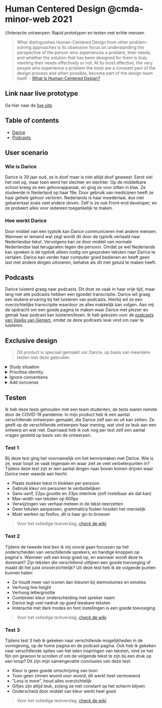 # Human Centered Design @cmda-minor-web 2021
//Interactie ontwerpen: Rapid prototypen en testen met echte mensen

> What distinguishes Human-Centered Design from other problem-solving approaches is its obsessive focus on understanding the perspective of the person who experiences a problem, their needs, and whether the solution that has been designed for them is truly meeting their needs effectively or not. At its most effective, the very people who experience a problem the most are a constant part of the design process and when possible, become part of the design team itself. - [What Is Human-Centered Design?](https://medium.com/dc-design/what-is-human-centered-design-6711c09e2779)

## Link naar live prototype
Ga hier naar de [live site](https://rick-groot-hcd.herokuapp.com/).

## Table of contents
- [Darice](#wie-is-darice)
- [Podcasts](#podcasts)

## User scenario
### Wie is Darice
Darice is 39 jaar oud, ze is doof maar is niet altijd doof geweest. Eerst viel het niet op, maar toen werd het slechter en slechter. Op de middelbare school kreeg ze een gehoorapparaat, en ging ze voor zitten in klas. Ze studeerde in Nederland op haar 19e. Door gebruik van medicijnen heeft ze haar gehele gehoor verloren. Nederlands is haar moedertaal, dus niet gebarentaal zoals veel andere doven. Zelf is ze ook Front-end developer, en ze probeert alles voor iedereen toegankelijk te maken.

### Hoe werkt Darice
Door middel van een typtolk kan Darice communiceren met andere mensen. Wanneer er iemand wat zegt wordt dit door de typtolk vertaald naar Nederlandse tekst. Vervolgens kan ze door middel van normale Nederlandse taal terugpraten tegen die persoon. Omdat ze wel Nederlands kan spreken is de typtolk alleen nodig om gesproken teksten naar Darice te vertalen. Darice kan verder haar computer goed bedienen en heeft geen last met andere dingen uitvoeren, behalve als dit met geluid te maken heeft.

## Podcasts
Darice luisterd graag naar podcasts. Dit doet ze vaak in haar vrije tijd, maar lang niet alle podcasts hebben een (goede) transcriptie. Darice wil graag een leukere ervaring bij het luisteren van podcasts. Hierbij wil ze een overzichtelijke transcriptie waardoor ze alles makkelijk kan volgen. Aan mij de opdracht om een goede pagina te maken waar Darice met plezier en gemak haar podcast kan luisteren/lezen. Ik heb gekozen voor de [podcasts van Vasilis van Gemert](https://vasilis.nl/gbi/), omdat ze deze podcasts leuk vind om naar te luisteren.

## Exclusive design
> Dit product is speciaal gemaakt oor Darice, op basis van meerdere testen met deze gebruiker.

<details>
<summary>
Study situation
</summary>
Darice is doof, en kan dus geen podcasts luisteren. Wel kan ze deze lezen, en ze wil de ervaring van het lezen van podcast graag anders zien. Navigeren van een website gaat net als andere personen, ze heeft hier dus geen last van andere beperkingen. Het gaat dus vooral om de ervaring van het lezen van haar favoriete podcasts. Door middel van een typtolk kan Darice communiceren met andere personen. Nederlands is haar moedertaal, en dus niet gebarentaal. Het toevoegen van iets met gebarentaal heeft dus geen nut.
</details>

<details>
<summary>
Prioritise identity
</summary>
Darice houdt veel van podcasts, maar niet van allemaal. Ze luisterd net waar ze zin in heeft, dit is vaak naar actuele onderwerpen of naar podcasts die te maken hebben bij haar vakgebied. Uit test 1 is naar voren gekomen dat Darice de podcasts van Vasilis erg leuk en interessant vind. Om deze reden heb ik ervoor gekozen om een aantal van deze podcasts uit te werken voor Darice.
</details>

<details>
<summary>
Ignore conventions
</summary>
Een podcast luister je naar, toch? Js, behalve als je dat niet kan, dan wordt het een noodzaak om de transcriptie te lezen. Darice heeft bij het luisteren van een podcast genoeg aan een transcript, en heeft hier geen geluid bij nodig omdat ze dit toch niet kan horen. Dit betekent dat ik deze audio helemaal weg kan halen, wat je normaal nooit zou doen voor een podcast omdat het bedoelt is om naar te luisteren.  

Ook zijn contrast en leesbaarheid geen groot probleem bij Darice, omdat ze alles gewoon goed kan zien. Zelf houd ze wel heel erg van een goed contrast en een goede toegankelijke interface, maar dit kan worden genegeert omdat ze zelf alles wel goed kan zien. (vooral van toepassing bij de closed-captions)

Een conventie die ik niet heb gevolgd is het zelf scrollen van de content. Dit heb ik gedaan omdat Darice zelf minder lange stukken tekst wilt zien, maar alsnog wilt scrollen door de content. Dit is tegenstrijdig, en dus heb ik ervoor gekozen om een volgend stuk tekst te laten zijn bij een button press. Op deze manier kan ze door de podcast heen op haar eigen snelheid en lijkt de lijst tekst wat minder groot.
</details>

<details>
<summary>
Add noncense
</summary>
Noncence toevoegen bij dit project is ingewikkeld. Darice hamert veel op de design principes en wilt het project toch liever voor iedereen toeghankelijk hebben, wat het lastig maakt om leuke dingen toe te voegen die alleen bij haar passen. Toch heb ik ervoor gekozen om twee pratende personen toe te voegen, als een soort van equalizer. De mond van de pratende persoon gaat open op basis van het niveau van praten, en werkt dus tegelijk als een soort van equalizer. Deze optie is leuker en meer gepersonaliseerd als een bijvoorbeeld een simpele balk als equalizer.
</details>

## Testen
Ik heb deze tests gehouden met een team studenten, de tests waren remote door de COVID-19 pandemie. In mijn product heb ik een aantal verschillende ontwerpen gemaakt, die Darice zelf aan en uit kan zetten. Ze geeft op de verschillende ontwerpen haar mening, wat vind ze leuk aan een ontwerp en wat niet. Daarnaast heb ik ook nog per test zelf een aantal vragen gesteld op basis van de ontwerpen.

### Test 1
Bij deze test ging het voornamelijk om het kennismaken met Darice. Wie is ze, waar loopt ze vaak tegenaan en waar ziet ze veel verbeterpunten in? Tijdens deze test zijn er een aantal dingen naar boven komen drijven waar Darice meer waarde aan hecht:  

* Plaats stukken tekst in blokken per persoon
* Gebruik kleur om personen te verduidelijken
* Sans-serif, 22px grootte en 33px interlinie (zelf instelbaar als dat kan)
* Max-width van teksten op 600px
* Verwijzingen van verhaal meteen in de tekst neerzetten
* Geen teksten aanpassen, grammatica fouten houden het menselijk
* Moet werken op firefox, dit is haar go-to browser  

> Voor het volledige testverslag, [check de wiki](https://github.com/RickGroot/human-centered-design-2021/wiki/Testverslag-Week-1)

### Test 2
Tijdens de tweede test ben ik mij vooral gaan focussen op het onderscheiden van verschillende sprekers, en handige knoppen op pagina's. Wanneer valt een knop goed op, en wanneer wordt deze te dominant? Zijn teksten die verschillend uitlijnen een goede toevoeging of maakt dit het juist onoverzichtelijk? Uit deze test heb ik de volgende punten kunnen halen: 

* Ze houdt meer van iconen dan kleuren bij stemvolumes en emoties
* Verhoog line height
* Verhoog lettergrootte
* Combineer kleur onderscheiding met spreker naam
* Darice legt veel nadruk op goed leesbare teksten
* Iinteractie met dark modes en font instellingen is een goede toevoeging  

> Voor het volledige testverslag, [check de wiki](https://github.com/RickGroot/human-centered-design-2021/wiki/Testverslag-Week-2)

### Test 3
Tijdens test 3 heb ik gekeken naar verschillende mogelijkheden in de vormgeving, op de home pagina en de podcast pagina. Ook heb ik gekeken naar verschillende opties van het laten inspringen van teksten, vind ze het fijn om gewoon te scrollen of om de volgende tekst te zijn bij een druk op een knop? Dit zijn mijn samengevatte conclusies van deze test: 

* Kleur is geen goede omschrijving van toon
* Toon geen zinnen woord voor woord, dit werkt heel vermoeiend
* "Less is more", houd alles overzichtelijk
* Gifjes zijn altijd leuk, zolang ze niet constant op het scherm blijven
* Onderscheid door middel van kleur werkt heel goed

> Voor het volledige testverslag, [check de wiki](https://github.com/RickGroot/human-centered-design-2021/wiki/Testverslag-Week-3)

<!-- Add a link to your live demo in Github Pages 🌐-->

<!-- ☝️ replace this description with a description of your own work -->

<!-- replace the code in the /docs folder with your own, so you can showcase your work with GitHub Pages 🌍 -->

<!-- Add a nice poster image here at the end of the week, showing off your shiny frontend 📸 -->

<!-- Maybe a table of contents here? 📚 -->

<!-- How about a section that describes how to install this project? 🤓 -->

<!-- ...but how does one use this project? What are its features 🤔 -->

<!-- Maybe a checklist of done stuff and stuff still on your wishlist? ✅ -->

<!-- How about a license here? 📜 (or is it a licence?) 🤷 -->
